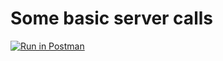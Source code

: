 # Some basic server calls
[![Run in Postman](https://run.pstmn.io/button.svg)](https://app.getpostman.com/run-collection/25434536-10af632b-e49f-4d8e-a784-695ae710bf18?action=collection%2Ffork&collection-url=entityId%3D25434536-10af632b-e49f-4d8e-a784-695ae710bf18%26entityType%3Dcollection%26workspaceId%3Da837dcb1-5ee7-43f1-88d5-f163172bab86)